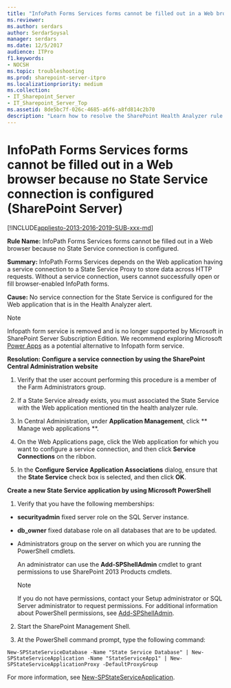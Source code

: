 ```yaml
---
title: "InfoPath Forms Services forms cannot be filled out in a Web browser because no State Service connection is configured (SharePoint Server)"
ms.reviewer: 
ms.author: serdars
author: SerdarSoysal
manager: serdars
ms.date: 12/5/2017
audience: ITPro
f1.keywords:
- NOCSH
ms.topic: troubleshooting
ms.prod: sharepoint-server-itpro
ms.localizationpriority: medium
ms.collection:
- IT_Sharepoint_Server
- IT_Sharepoint_Server_Top
ms.assetid: 8de5bc7f-026c-4685-a6f6-a8fd814c2b70
description: "Learn how to resolve the SharePoint Health Analyzer rule: InfoPath Forms Services forms cannot be filled out in a Web browser because no State Service connection is configured."
---
```


# InfoPath Forms Services forms cannot be filled out in a Web browser because no State Service connection is configured (SharePoint Server)

[!INCLUDE[appliesto-2013-2016-2019-SUB-xxx-md](../includes/appliesto-2013-2016-2019-SUB-xxx-md.md)]
  
 **Rule Name:** InfoPath Forms Services forms cannot be filled out in a Web browser because no State Service connection is configured. 
  
 **Summary:** InfoPath Forms Services depends on the Web application having a service connection to a State Service Proxy to store data across HTTP requests. Without a service connection, users cannot successfully open or fill browser-enabled InfoPath forms. 
  
 **Cause:** No service connection for the State Service is configured for the Web application that is in the Health Analyzer alert. 
 
> [!NOTE]
> Infopath form service is removed and is no longer supported by Microsoft in SharePoint Server Subscription Edition. We recommend exploring Microsoft [Power Apps](https://powerapps.microsoft.com/) as a potential alternative to Infopath form service.
 
 **Resolution: Configure a service connection by using the SharePoint Central Administration website**
  
1. Verify that the user account performing this procedure is a member of the Farm Administrators group.
    
2. If a State Service already exists, you must associated the State Service with the Web application mentioned tin the health analyzer rule.
    
3. In Central Administration, under **Application Management**, click ** Manage web applications **.
    
4. On the Web Applications page, click the Web application for which you want to configure a service connection, and then click **Service Connections** on the ribbon. 
    
5. In the **Configure Service Application Associations** dialog, ensure that the **State Service** check box is selected, and then click **OK**.
    
**Create a new State Service application by using Microsoft PowerShell**
  
1. Verify that you have the following memberships:
    
  - **securityadmin** fixed server role on the SQL Server instance. 
    
  - **db_owner** fixed database role on all databases that are to be updated. 
    
  - Administrators group on the server on which you are running the PowerShell cmdlets.
    
    An administrator can use the **Add-SPShellAdmin** cmdlet to grant permissions to use SharePoint 2013 Products cmdlets. 
    
    > [!NOTE]
    > If you do not have permissions, contact your Setup administrator or SQL Server administrator to request permissions. For additional information about PowerShell permissions, see [Add-SPShellAdmin](/powershell/module/sharepoint-server/Add-SPShellAdmin?view=sharepoint-ps&preserve-view=true). 
  
2. Start the SharePoint Management Shell.
    
3. At the PowerShell command prompt, type the following command:
    
  ```
  New-SPStateServiceDatabase -Name "State Service Database" | New-SPStateServiceApplication -Name "StateServiceApp1" | New-SPStateServiceApplicationProxy -DefaultProxyGroup
  ```

For more information, see [New-SPStateServiceApplication](/powershell/module/sharepoint-server/New-SPStateServiceApplication?view=sharepoint-ps&preserve-view=true).
    


